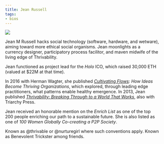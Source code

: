 ```yaml
---
title: Jean Russell
tags:
- bios
---
```


![](/imgs/profilepic/jean.jpg)

Jean M Russell hacks social technology (software, hardware, and wetware), aiming toward more ethical social organisms. Jean moonlights as a currency designer, participatory process facilitor, and maven midwife of the living edge of Thrivability. 

Jean functioned as project lead for the *Holo* ICO, which raised 30,000 ETH (valued at $22M at that time).

In 2016 with Herman Wagter, she published *[Cultivating Flows](https://www.cultivatingflows.com/): How Ideas Become Thriving Organizations*, which explored, through leading edge practitioners, what patterns enable healthy emergence.  In 2013, Jean published *[Thrivability: Breaking Through to a World That Works](https://www.goodreads.com/book/show/18654855-thrivability)*, also with Triarchy Press.

Jean received an honorable mention on the *Enrich List* as one of the top 200 people enriching our path to a sustainable future. She is also listed as one of *100 Women Globally Co-creating a P2P Society*.

Known as @thrivable or @nurturegirl where such conventions apply. Known as Benevolent Trickster among friends.
